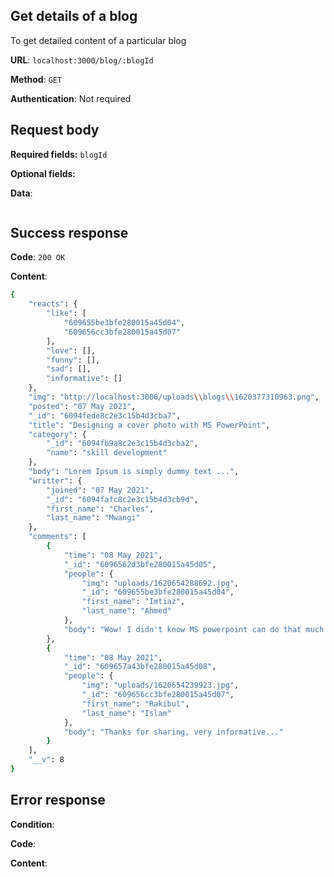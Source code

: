 ## Get details of a blog
To get detailed content of a particular blog

**URL**: `localhost:3000/blog/:blogId`

**Method**: `GET`

**Authentication**: Not required

## Request body
**Required fields:** `blogId`

**Optional fields:**

**Data**:
```bash

```

## Success response
**Code**: `200 OK`

**Content**:
```bash
{
    "reacts": {
        "like": [
            "609655be3bfe280015a45d04",
            "609656cc3bfe280015a45d07"
        ],
        "love": [],
        "funny": [],
        "sad": [],
        "informative": []
    },
    "img": "http://localhost:3000/uploads\\blogs\\1620377310963.png",
    "posted": "07 May 2021",
    "_id": "6094fede8c2e3c15b4d3cba7",
    "title": "Designing a cover photo with MS PowerPoint",
    "category": {
        "_id": "6094fb9a8c2e3c15b4d3cba2",
        "name": "skill development"
    },
    "body": "Lorem Ipsum is simply dummy text ...",
    "writter": {
        "joined": "07 May 2021",
        "_id": "6094fafc8c2e3c15b4d3cb9d",
        "first_name": "Charles",
        "last_name": "Mwangi"
    },
    "comments": [
        {
            "time": "08 May 2021",
            "_id": "6096562d3bfe280015a45d05",
            "people": {
                "img": "uploads/1620654288692.jpg",
                "_id": "609655be3bfe280015a45d04",
                "first_name": "Imtiaz",
                "last_name": "Ahmed"
            },
            "body": "Wow! I didn't know MS powerpoint can do that much things!"
        },
        {
            "time": "08 May 2021",
            "_id": "609657a43bfe280015a45d08",
            "people": {
                "img": "uploads/1620654239923.jpg",
                "_id": "609656cc3bfe280015a45d07",
                "first_name": "Rakibul",
                "last_name": "Islam"
            },
            "body": "Thanks for sharing, very informative..."
        }
    ],
    "__v": 8
}
```

## Error response
**Condition**: 

**Code**:

**Content**:
```bash

```